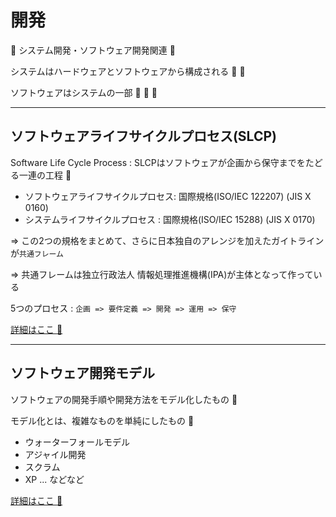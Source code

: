 # 開発

:dog: システム開発・ソフトウェア開発関連 :dog:

システムはハードウェアとソフトウェアから構成される :dog: :dog:

ソフトウェアはシステムの一部 :dog: :dog: :dog:

---

## ソフトウェアライフサイクルプロセス(SLCP)

Software Life Cycle Process : SLCPはソフトウェアが企画から保守までをたどる一連の工程 :dog: 

- ソフトウェアライフサイクルプロセス: 国際規格(ISO/IEC 122207) (JIS X 0160)
- システムライフサイクルプロセス : 国際規格(ISO/IEC 15288) (JIS X 0170)

=> この2つの規格をまとめて、さらに日本独自のアレンジを加えたガイトラインが`共通フレーム`

=> 共通フレームは独立行政法人 情報処理推進機構(IPA)が主体となって作っている

5つのプロセス : `企画 => 要件定義 => 開発 => 運用 => 保守`

[詳細はここ :dog: ](SLCP.md)

---

## ソフトウェア開発モデル

ソフトウェアの開発手順や開発方法をモデル化したもの :dog:

モデル化とは、複雑なものを単純にしたもの :dog:

- ウォーターフォールモデル
- アジャイル開発
- スクラム
- XP ... などなど

[詳細はここ :dog: ](software.md)

